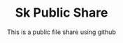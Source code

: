 <h1 align="center">Sk Public Share</h1>
<p align="center">This is a public file share using github</p>
